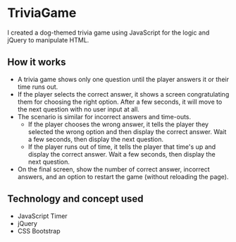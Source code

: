 # TriviaGame
I created a dog-themed trivia game using JavaScript for the logic and jQuery to manipulate HTML.

## How it works
* A trivia game shows only one question until the player answers it or their time runs out.
* If the player selects the correct answer, it shows a screen congratulating them for choosing the right option. After a few seconds, it will move to the next question with no user input at all.
* The scenario is similar for incorrect answers and time-outs.
    * If the player chooses the wrong answer, it tells the player they selected the wrong option and then display the correct answer. Wait a few seconds, then display the next question.
    * If the player runs out of time, it tells the player that time's up and display the correct answer. Wait a few seconds, then display the next question.
* On the final screen, show the number of correct answer, incorrect answers, and an option to restart the game (without reloading the page).

## Technology and concept used
* JavaScript Timer
* jQuery
* CSS Bootstrap
